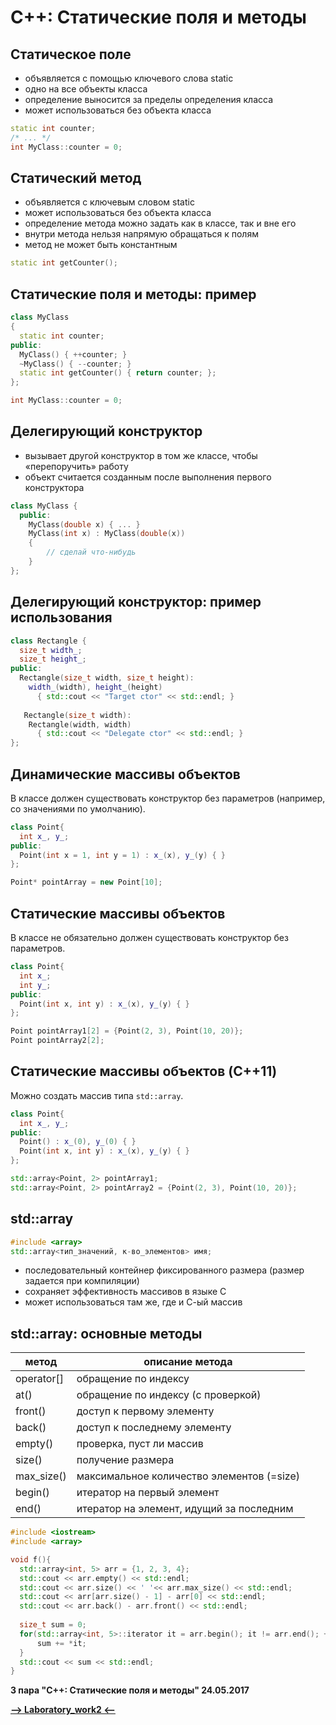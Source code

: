 C++: Статические поля и методы
=====================

Статическое поле
---
                  
* объявляется с помощью ключевого слова static
* одно на все объекты класса
* определение выносится за пределы определения класса
* может использоваться без объекта класса

```cpp
static int counter;
/* ... */
int MyClass::counter = 0;
```

Статический метод
---
                  
* объявляется с ключевым словом static
* может использоваться без объекта класса
* определение метода можно задать как в классе, так и вне его
* внутри метода нельзя напрямую обращаться к полям
* метод не может быть константным

```cpp
static int getCounter();
```

Статические поля и методы: пример
---

```cpp
class MyClass
{
  static int counter;
public:
  MyClass() { ++counter; }
  ~MyClass() { --counter; }
  static int getCounter() { return counter; };
};

int MyClass::counter = 0;
```

Делегирующий конструктор
---

* вызывает другой конструктор в том же классе, чтобы «перепоручить» работу
* объект считается созданным после выполнения первого конструктора

```cpp
class MyClass {
  public:
    MyClass(double x) { ... }
    MyClass(int x) : MyClass(double(x))
    {
        // сделай что-нибудь
    }
};
```

Делегирующий конструктор: пример использования
---

```cpp
class Rectangle {
  size_t width_;
  size_t height_;
public:
  Rectangle(size_t width, size_t height):
    width_(width), height_(height)
      { std::cout << "Target ctor" << std::endl; }
      
   Rectangle(size_t width):
    Rectangle(width, width)
      { std::cout << "Delegate ctor" << std::endl; }
};
```

Динамические массивы объектов
---
                  
В классе должен существовать конструктор без параметров (например, со значениями по умолчанию).

```cpp
class Point{
  int x_, y_;
public:
  Point(int x = 1, int y = 1) : x_(x), y_(y) { }
};

Point* pointArray = new Point[10];
```

Статические массивы объектов
---
                  
В классе не обязательно должен существовать конструктор без параметров.

```cpp
class Point{
  int x_;
  int y_;
public:
  Point(int x, int y) : x_(x), y_(y) { }
};

Point pointArray1[2] = {Point(2, 3), Point(10, 20)};
Point pointArray2[2];
```

Статические массивы объектов (C++11)
---

Можно создать массив типа `std::array`.

```cpp
class Point{
  int x_, y_;
public:
  Point() : x_(0), y_(0) { }
  Point(int x, int y) : x_(x), y_(y) { }
};

std::array<Point, 2> pointArray1;
std::array<Point, 2> pointArray2 = {Point(2, 3), Point(10, 20)};
```

std::array
---

```cpp
#include <array>
std::array<тип_значений, к-во_элементов> имя;
```

* последовательный контейнер фиксированного размера (размер задается при компиляции)
* сохраняет эффективность массивов в языке С
* может использоваться там же, где и С-ый массив

std::array: основные методы
---

метод        | описание метода
-------------|-------------------------------------------
operator[]   | обращение по индексу
at()         | обращение по индексу (с проверкой)
front()      | доступ к первому элементу
back()       | доступ к последнему элементу
empty()      | проверка, пуст ли массив
size()       | получение размера
max_size()   | максимальное количество элементов (=size)
begin()      | итератор на первый элемент
end()        | итератор на элемент, идущий за последним

```cpp
#include <iostream>
#include <array>

void f(){
  std::array<int, 5> arr = {1, 2, 3, 4};
  std::cout << arr.empty() << std::endl;
  std::cout << arr.size() << ' '<< arr.max_size() << std::endl;
  std::cout << arr[arr.size() - 1] - arr[0] << std::endl;
  std::cout << arr.back() - arr.front() << std::endl;
  
  size_t sum = 0;
  for(std::array<int, 5>::iterator it = arr.begin(); it != arr.end(); ++it){
      sum += *it;
  }
  std::cout << sum << std::endl;
}
```

**3 пара "C++: Статические поля и методы" 24.05.2017**

[**-->  Laboratory_work2  <--**](https://github.com/SuvStreet/IT_Step_Cpp/tree/master/Laboratory_work/Work2)
